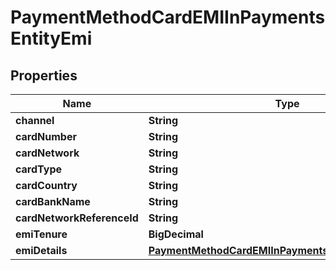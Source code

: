 

# PaymentMethodCardEMIInPaymentsEntityEmi


## Properties

| Name | Type | Description | Notes |
|------------ | ------------- | ------------- | -------------|
|**channel** | **String** |  |  [optional] |
|**cardNumber** | **String** |  |  [optional] |
|**cardNetwork** | **String** |  |  [optional] |
|**cardType** | **String** |  |  [optional] |
|**cardCountry** | **String** |  |  [optional] |
|**cardBankName** | **String** |  |  [optional] |
|**cardNetworkReferenceId** | **String** |  |  [optional] |
|**emiTenure** | **BigDecimal** |  |  [optional] |
|**emiDetails** | [**PaymentMethodCardEMIInPaymentsEntityEmiEmiDetails**](PaymentMethodCardEMIInPaymentsEntityEmiEmiDetails.md) |  |  [optional] |



